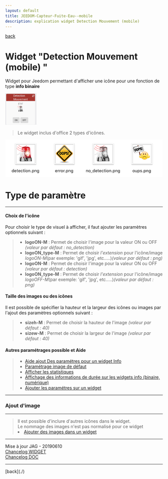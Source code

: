 ```yaml
---
layout: default
title: JEEDOM-Capteur-Fuite-Eau--mobile
description: explication widget Detection Mouvement (mobile) 
---
```

[back](./)
# Widget "Detection Mouvement (mobile) " 

Widget pour Jeedom permettant d'afficher une icône pour une fonction de type <b>info binaire</b>
<p><img src="Img/RESULTAT - JEEDOM-Detection-Mouvement--Mobile.png" alt="Resultat" width="100" height="100"/></p>
<blockquote>
Le widget inclus d'office 2 types d'icônes.
</blockquote>

<p><img src="Img/VISUEL - JEEDOM-Detection-Mouvement.png" alt="Visuels" /></p>

<h1 id="Type de paramètre">Type de paramètre</h1>
<hr />
<h4 id="Logo">Choix de l'icône</h4>
Pour choisir le type de visuel à afficher, il faut ajouter les paramètres optionnels suivant :
<blockquote>
        <ul>
            <li><b>logoON-M</b> : Permet de choisir l'image pour la valeur ON ou OFF <i>(valeur par défaut : no_detection)</i></li>
            <li><b>logoON_type-M</b> : Permet de choisir <i>l'extension</i> pour l'icône/image <i>logoON-M</i>(par exemple: 'gif', 'jpg', etc.....)<i>(valeur par défaut : png)</i></li>
            <li><b>logoON-M</b> : Permet de choisir l'image pour la valeur ON ou OFF <i>(valeur par défaut : detection)</i></li>
            <li><b>logoON_type-M</b> : Permet de choisir <i>l'extension</i> pour l'icône/image <i>logoOFF-M</i>(par exemple: 'gif', 'jpg', etc.....)<i>(valeur par défaut : png)</i></li>
        </ul>
</blockquote>

<h4 id="Taille">Taille des images ou des icônes</h4>
Il est possible de spécifier la hauteur et la largeur des icônes ou images par l'ajout des paramètres optionnels suivant :
<blockquote>
        <ul>
            <li><b>sizeh-M</b> : Permet de choisir la hauteur de l'image <i>(valeur par défaut : 40)</i></li>
            <li><b>sizew-M</b> : Permet de choisir la largeur de l'image <i>(valeur par défaut : 40)</i></li>
        </ul>
</blockquote>

<h4 id="Aide">Autres paramétrages possible et Aide</h4>
<blockquote>
        <ul>
            <li><a href="JEEDOM-AIDE-CONFIG-INFO.html">Aide ajout Des paramétres pour un widget Info</a></li>
            <li><a href="JEEDOM-AIDE-Error.html">Paramétrage image de défaut</a></li>
            <li><a href="JEEDOM-AIDE-STATS.html">Afficher les statistiques</a></li>
            <li><a href="JEEDOM-AIDE-STATS TEMPS.html">Affichage des informations de durée sur les widgets info (binaire, numérique)</a></li>
            <li><a href="JEEDOM-AIDE-PARA.html">Ajouter les paramétres sur un widget</a></li>
        </ul>
</blockquote>

<hr />
<h3 id="Add img">Ajout d'image</h3>
<hr />
<blockquote>
        Il est possible d'inclure d'autres icônes dans le widget.<br/>
        Le nommage des images n'est pas normalisé pour ce widget
        <li><a href="./JEEDOM-AIDE-ADD_IMG.html">Ajouter des images dans un widget</a></li>
</blockquote>

<hr />
<dl>
    <dt>Mise à jour JAG - 20190610<br/>
    <a href="https://github.com/JEALG/JEEDOM-Detection-Mouvement--mobile/commits/master">Chancelog WIDGET</a><br/>
    <a href="https://github.com/JEALG/JEEDOM-Widget_JAG-doc/commits/master">Chancelog DOC</a></dt>
</dl>
<hr />
[back](./)